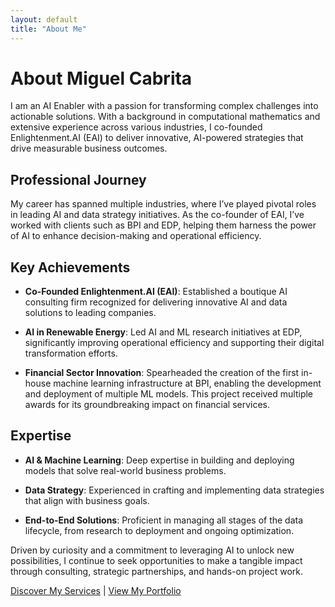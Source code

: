 ```yaml
---
layout: default
title: "About Me"
---
```


# About Miguel Cabrita

I am an AI Enabler with a passion for transforming complex challenges into actionable solutions. With a background in computational mathematics and extensive experience across various industries, I co-founded Enlightenment.AI (EAI) to deliver innovative, AI-powered strategies that drive measurable business outcomes.

## Professional Journey

My career has spanned multiple industries, where I’ve played pivotal roles in leading AI and data strategy initiatives. As the co-founder of EAI, I’ve worked with clients such as BPI and EDP, helping them harness the power of AI to enhance decision-making and operational efficiency.

## Key Achievements

- **Co-Founded Enlightenment.AI (EAI)**: Established a boutique AI consulting firm recognized for delivering innovative AI and data solutions to leading companies.
  
- **AI in Renewable Energy**: Led AI and ML research initiatives at EDP, significantly improving operational efficiency and supporting their digital transformation efforts.
  
- **Financial Sector Innovation**: Spearheaded the creation of the first in-house machine learning infrastructure at BPI, enabling the development and deployment of multiple ML models. This project received multiple awards for its groundbreaking impact on financial services.

## Expertise

- **AI & Machine Learning**: Deep expertise in building and deploying models that solve real-world business problems.
  
- **Data Strategy**: Experienced in crafting and implementing data strategies that align with business goals.
  
- **End-to-End Solutions**: Proficient in managing all stages of the data lifecycle, from research to deployment and ongoing optimization.

Driven by curiosity and a commitment to leveraging AI to unlock new possibilities, I continue to seek opportunities to make a tangible impact through consulting, strategic partnerships, and hands-on project work.

[Discover My Services](services.md) | [View My Portfolio](portfolio.md)